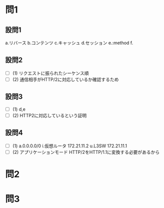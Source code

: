 # 問1

## 設問1

a.リバース
b.コンテンツ
c.キャッシュ
d.セッション
e.:method
f.

## 設問2

- [ ] (1)
リクエストに振られたシーケンス順
- [ ] (2)
通信相手がHTTP/2に対応しているか確認するため

## 設問3

- [ ] (1)
d,e
- [ ] (2)
HTTP2に対応しているという証明

## 設問4

- [ ] (1)
a.0.0.0.0/0
i.仮想ルータ 172.21.11.2
u.L3SW 172.21.11.1
- [ ] (2)
アプリケーションモード
HTTP/2をHTTP/1.1に変換する必要があるから

# 問2

# 問3
